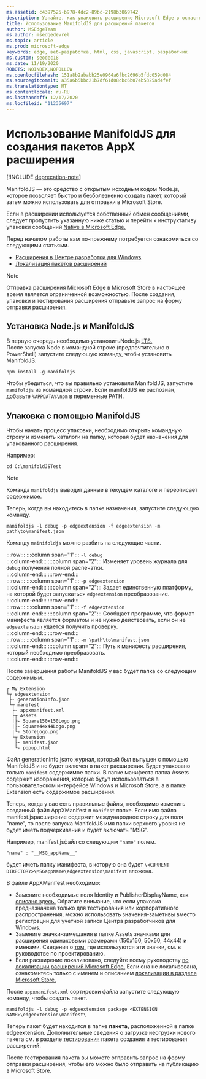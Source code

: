 ```yaml
---
ms.assetid: c4397525-b978-4dc2-89bc-2198b3069742
description: Узнайте, как упаковить расширение Microsoft Edge в оснастку с помощью ManifoldJS, Node.js с открытым исходным кодом.
title: Использование ManifoldJS для расширений пакетов
author: MSEdgeTeam
ms.author: msedgedevrel
ms.topic: article
ms.prod: microsoft-edge
keywords: edge, веб-разработка, html, css, javascript, разработчик
ms.custom: seodec18
ms.date: 11/19/2020
ROBOTS: NOINDEX,NOFOLLOW
ms.openlocfilehash: 151a8b2ababb25e0964a6fbc2696b5fdc059d084
ms.sourcegitcommit: a35a6b5bbc21b7df61d08cbc6b074b5325ad4fef
ms.translationtype: MT
ms.contentlocale: ru-RU
ms.lasthandoff: 12/17/2020
ms.locfileid: "11235697"
---
```

# Использование ManifoldJS для создания пакетов AppX расширения  

[!INCLUDE [deprecation-note](../../includes/deprecation-note.md)]  

ManifoldJS — это средство с открытым исходным кодом Node.js, которое позволяет быстро и безболезненно создать пакет, который затем можно использовать для отправки в Microsoft Store.  

Если в расширении используется собственный обмен сообщениями, следует пропустить указанную ниже статью и перейти к инструктативу упаковки сообщений [Native в Microsoft Edge.](../native-messaging.md#creating-an-extension-with-native-messaging)  

Перед началом работы вам по-прежнему потребуется ознакомиться со следующими статьями.  

*   [Расширения в Центре разработки для Windows](./extensions-in-the-windows-dev-center.md)  
*   [Локализация пакетов расширений](./localizing-extension-packages.md)  

> [!NOTE]
> Отправка расширения Microsoft Edge в Microsoft Store в настоящее время является ограниченной возможностью.  После создания, упаковки и тестирования расширения отправьте запрос на форму отправки [расширения.](https://developer.microsoft.com/microsoft-edge/extensions/requests)  

## Установка Node.js и ManifoldJS  

В первую очередь необходимо установитьNode.js [LTS.](https://nodejs.org/en/download)  
После запуска Node в командной строке (предпочтительно в PowerShell) запустите следующую команду, чтобы установить ManifoldJS.  

```shell
npm install -g manifoldjs
```  

Чтобы убедиться, что вы правильно установили ManifoldJS, запустите `manifoldjs` из командной строки. Если manifoldJS не распознан, добавьте `%APPDATA%\npm` в переменные PATH.  

## Упаковка с помощью ManifoldJS  

Чтобы начать процесс упаковки, необходимо открыть командную строку и изменить каталоги на папку, которая будет назначения для упакованного расширения.  

Например:

```shell
cd C:\manifoldJSTest
```  

> [!NOTE]
> Команда `manifoldjs` выводит данные в текущем каталоге и переописает содержимое.  

Теперь, когда вы находитесь в папке назначения, запустите следующую команду.  

```shell
manifoldjs -l debug -p edgeextension -f edgeextension -m path\to\manifest.json
```  

Команду `mainifoldjs` можно разбить на следующие части.  

:::row:::
   :::column span="1":::
      `-l debug`  
   :::column-end:::
   :::column span="2":::
      Изменяет уровень журнала для `debug` получения полной распечатки.  
   :::column-end:::
:::row-end:::  
:::row:::
   :::column span="1":::
      `-p edgeextension`  
   :::column-end:::
   :::column span="2":::
      Задает единственную платформу, на которой будет запускаться `edgeextension` преобразование.  
   :::column-end:::
:::row-end:::  
:::row:::
   :::column span="1":::
      `-f edgeextension`  
   :::column-end:::
   :::column span="2":::
      Сообщает программе, что формат манифеста является форматом и не нужно действовать, если он не `edgeextension` удается получить проверку.  
   :::column-end:::
:::row-end:::  
:::row:::
   :::column span="1":::
      `-m \path\to\manifest.json`  
   :::column-end:::
   :::column span="2":::
      Путь к манифесту расширения, который необходимо преобразовать.  
   :::column-end:::
:::row-end:::  

После завершения работы ManifoldJS у вас будет папка со следующим содержимым.  

```text
┌ My Extension
└┬ edgeextension
 ├- generationInfo.json
 └┬ manifest
  ├- appxmanifest.xml
  ├┬ Assets
  |├- Square150x150Logo.png
  |├- Square44x44Logo.png
  |└- StoreLogo.png    
  └┬ Extension
   ├- manifest.json
   └- popup.html
```  
<!-- 
    My Extension
        edgeextension
            generationInfo.json
            manifest
                   appxmanifest.xml
                Assets
                    Square150x150Logo.png
                    Square44x44Logo.png
                    StoreLogo.png    
                Extension
                    manifest.json
                    popup.html
                    ...
                ...
-->  

Файл generationInfo.jsэто журнал, который был выпущен с помощью ManifoldJS и не будет включен в пакет расширения. Будет упаковано только `manifest` содержимое папки. В папке манифеста папка Assets содержит изображения, которые будут использоваться в пользовательском интерфейсе Windows и Microsoft Store, а в папке Extension есть содержимое расширения.  

Теперь, когда у вас есть правильные файлы, необходимо изменить созданный файл AppXManifest в `manifest` папке. Если имя файла manifest.jsрасширение содержит международное строку для поля "name", то после запуска ManifoldJS имя папки верхнего уровня не будет иметь подчеркивания и будет включать "MSG".

Например, manifest.jsфайл со следующим `"name"` полем.  

```shell
"name" : "__MSG_appName__"
```  

будет иметь папку манифеста, в которую она будет `\<CURRENT DIRECTORY>\MSGappName\edgeextension\manifest` вложена.  

В файле AppXManifest необходимо:  

 *   Замените необходимые поля Identity и PublisherDisplayName, как [описано здесь.](./creating-and-testing-extension-packages.md#app-identity-template-values) Обратите внимание, что если упаковка предназначена только для тестирования или корпоративного распространения, можно использовать значения-заметивы вместо регистрации для учетной записи Центра разработчиков для Windows.  
 *   Замените значки-замещания в папке Assets значками для расширения одинаковыми размерами (150x150, 50x50, 44x44) и именами. Сведения о [том,](./../design.md#icons-for-packaging) где используются эти значки, см. в руководстве по проектированию.  
 *   Если расширение локализовано, следуйте всему руководству [по локализации расширений Microsoft Edge.](./localizing-extension-packages.md) Если она не локализована, ознакомьтесь только с именем и описанием [локализации в разделе Microsoft Store.](./localizing-extension-packages.md#localizing-name-and-description-in-the-microsoft-store)  

После `appxmanifest.xml` сортировки файла запустите следующую команду, чтобы создать пакет.  

```shell
manifoldjs -l debug -p edgeextension package <EXTENSION NAME>\edgeextension\manifest\
```  

Теперь пакет будет находится в папке **пакета,** расположенной в папке edgeextension. Дополнительные сведения о загрузке неогрузки нового пакета см. в разделе [тестирования](./creating-and-testing-extension-packages.md#testing-an-appx-package) пакета создания и тестирования расширений.  

После тестирования пакета вы можете отправить запрос на [](https://aka.ms/extension-request) форму отправки расширения, чтобы его можно было отправить на публикацию в Microsoft Store.  
